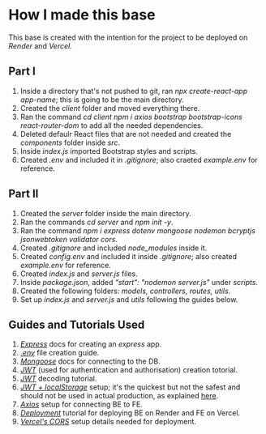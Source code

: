 # How I made this base

This base is created with the intention for the project to be deployed on _Render_ and _Vercel_.

## Part I

1. Inside a directory that's not pushed to git, ran _npx create-react-app app-name_; this is going to be the main directory.
1. Created the _client_ folder and moved everything there.
1. Ran the command _cd client npm i axios bootstrap bootstrap-icons react-router-dom_ to add all the needed dependencies.
1. Deleted defaulr React files that are not needed and created the _components_ folder inside _src_.
1. Inside _index.js_ imported Bootstrap styles and scripts.
1. Created _.env_ and included it in _.gitignore_; also craeted _example.env_ for reference.

## Part II

1. Created the _server_ folder inside the main directory.
1. Ran the commands _cd server_ and _npm init -y_.
1. Ran the command _npm i express dotenv mongoose nodemon bcryptjs jsonwebtoken validator cors_.
1. Created _.gitignore_ and included _node_modules_ inside it.
1. Created _config.env_ and included it inside _.gitignore_; also created _example.env_ for reference.
1. Created _index.js_ and _server.js_ files.
1. Inside _package.json_, added _"start": "nodemon server.js"_ under _scripts_.
1. Created the following folders: _models, controllers, routes, utils_.
1. Set up _index.js_ and _server.js_ and _utils_ following the guides below.

## Guides and Tutorials Used

1. _[Express](https://expressjs.com/en/5x/api.html)_ docs for creating an _express_ app.
1. _[.env](https://medium.com/@akhilanand.ak01/simplify-your-node-js-configuration-with-dotenv-env-ee371ad6bf9a)_ file creation guide.
1. _[Mongoose](https://mongoosejs.com/docs/connections.html)_ docs for connecting to the DB.
1. _[JWT](https://www.freecodecamp.org/news/how-to-secure-your-mern-stack-application/)_ (used for authentication and authorisation) creation totorial.
1. _[JWT](https://medium.com/@vkcivil62p/basics-of-jwt-and-how-to-decode-jwt-tokens-in-node-97c2975266e9)_ decoding tutorial.
1. _[JWT + localStorage](https://medium.com/@giwon.yi339/how-to-store-jwt-token-in-local-storage-for-react-b0957686b75c)_ setup; it's the quickest but not the safest and should not be used in actual production, as explained [here](https://medium.com/kanlanc/heres-why-storing-jwt-in-local-storage-is-a-great-mistake-df01dad90f9e).
1. _[Axios](https://dev.to/techcheck/creating-a-react-node-and-express-app-1ieg)_ setup for connecting BE to FE.
1. _[Deployment](https://medium.com/@yashpatel54257/how-to-deploy-a-mern-app-on-vercel-635683167e30)_ tutorial for deploying BE on Render and FE on Vercel.
1. _[Vercel's CORS](https://vercel.com/guides/how-to-enable-cors#enabling-cors-using-vercel.json)_ setup details needed for deployment.
